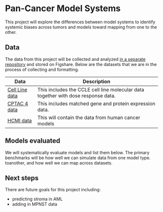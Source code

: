# Pan-Cancer Model Systems
This project will explore the differences between model systems to identify systemic biases across tumors and models toward mapping from one to the other.

## Data
The data from this project will be collected and analyzed [in a separate repository](https://github.com/PNNL-CompBio/candleDataProcessing/) and stored on Figshare. Below are the datasets that we are in the process of collecting and formatting.

| Data | Description |
| --- | --- |
| [Cell Line data](https://figshare.com/s/525f7777039f4610ef47) | This includes the CCLE cell line molecular data together with dose response data. |
| [CPTAC 4 data](https://figshare.com/s/7ffe48478ec907b36dfb) | This includes matched gene and protein expression data. |
| [HCMI data]() | This will contain the data from human cancer models |

## Models evaluated
We will systematically evaluate models and list them below. The primary benchmarks will be how well we can simulate data from one model type. toanother, and how well we can map across datasets. 

## Next steps
There are future goals for this project including:
- predicting stroma in AML
- adding in MPNST data

